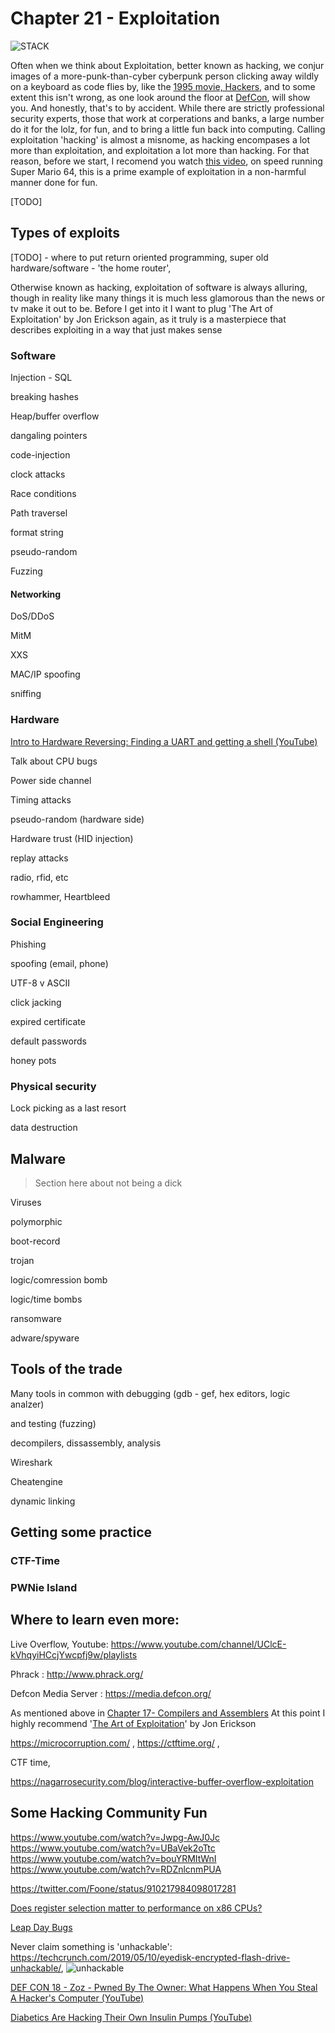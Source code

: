 

# Chapter 21 - Exploitation

![STACK](https://imgs.xkcd.com/comics/stack.png)

Often when we think about Exploitation, better known as hacking, we conjur images of a more-punk-than-cyber cyberpunk person clicking away wildly on a keyboard as code flies by, like the [1995 movie, Hackers](https://en.wikipedia.org/wiki/Hackers_(film)), and to some extent this isn't wrong, as one look around the floor at [DefCon](https://www.defcon.org/), will show you. And honestly, that's to by accident. While there are strictly professional security experts, those that work at corperations and banks, a large number do it for the lolz, for fun, and to bring a little fun back into computing. Calling exploitation 'hacking' is almost a misnome, as hacking encompases a lot more than exploitation, and exploitation a lot more than hacking. For that reason, before we start, I recomend you watch [this video](https://www.youtube.com/watch?v=wjge1bVobN0), on speed running Super Mario 64, this is a prime example of exploitation in a non-harmful manner done for fun.

[TODO]

## Types of exploits

[TODO] - where to put return oriented programming, super old hardware/software - 'the home router',

Otherwise known as hacking, exploitation of software is always alluring, though in reality like many things it is much less glamorous than the news or tv make it out to be. Before I get into it I want to plug 'The Art of Exploitation' by Jon Erickson again, as it truly is a masterpiece that describes exploiting in a way that just makes sense

### Software

Injection - SQL

breaking hashes

Heap/buffer overflow

dangaling pointers

code-injection

clock attacks

Race conditions

Path traversel

format string

pseudo-random

Fuzzing

#### Networking

DoS/DDoS

MitM

XXS

MAC/IP spoofing

sniffing

### Hardware

[Intro to Hardware Reversing: Finding a UART and getting a shell (YouTube)](https://www.youtube.com/watch?v=ZmZuKA-Rst0&list=PL5cGwrD7cv8hK-qxPqRB25Dzs0BtLWhXz)

Talk about CPU bugs

Power side channel

Timing attacks

pseudo-random (hardware side)

Hardware trust (HID injection)

replay attacks

radio, rfid, etc

rowhammer, Heartbleed

### Social Engineering

Phishing

spoofing (email, phone)

UTF-8 v ASCII

click jacking

expired certificate

default passwords

honey pots

### Physical security

Lock picking as a last resort

data destruction

## Malware

> Section here about not being a dick

Viruses

polymorphic

boot-record

trojan

logic/comression bomb

logic/time bombs

ransomware

adware/spyware

## Tools of the trade

Many tools in common with debugging (gdb - gef, hex editors, logic analzer)

and testing (fuzzing)

decompilers, dissassembly, analysis

Wireshark

Cheatengine

dynamic linking

## Getting some practice

### CTF-Time

### PWNie Island

## Where to learn even more:

Live Overflow, Youtube: https://www.youtube.com/channel/UClcE-kVhqyiHCcjYwcpfj9w/playlists

Phrack : http://www.phrack.org/

Defcon Media Server : https://media.defcon.org/

As mentioned above in [Chapter 17- Compilers and Assemblers](#chapter-17--compilers-and-assemblers) At this point I highly recommend '[The Art of Exploitation](https://nostarch.com/hacking2.htm)' by Jon Erickson

https://microcorruption.com/ , https://ctftime.org/ ,

CTF time,

https://nagarrosecurity.com/blog/interactive-buffer-overflow-exploitation

## Some Hacking Community Fun

https://www.youtube.com/watch?v=Jwpg-AwJ0Jc
https://www.youtube.com/watch?v=UBaVek2oTtc
https://www.youtube.com/watch?v=bouYRMItWnI
https://www.youtube.com/watch?v=RDZnlcnmPUA

https://twitter.com/Foone/status/910217984098017281

[Does register selection matter to performance on x86 CPUs? ](https://readhacker.news/s/4hqd9)

[Leap Day Bugs](https://codeofmatt.com/list-of-2020-leap-day-bugs/)

Never claim something is 'unhackable':
https://techcrunch.com/2019/05/10/eyedisk-encrypted-flash-drive-unhackable/,
![unhackable](/home/vega/git/local/openg2/content/openg/unhackable1.jpg)

[DEF CON 18 - Zoz - Pwned By The Owner: What Happens When You Steal A Hacker's Computer (YouTube)](https://www.youtube.com/watch?v=Jwpg-AwJ0Jc)

[Diabetics Are Hacking Their Own Insulin Pumps (YouTube)](https://www.youtube.com/watch?v=bouYRMItWnI)

